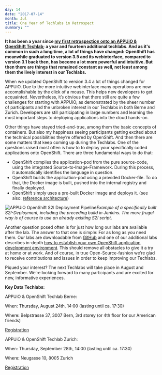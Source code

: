 ```yaml
---
day: 14
date: "2017-07-14"
month: Jul
title: One Year of Techlabs in Retrospect
summary: ""
---
```

**It has been a year since [my first retrospection onto an APPUiO & OpenShift Techlab](https://www.puzzle.ch/blog/articles/2016/07/18/rueckblick-auf-das-openshift-tech-lab-in-zuerich); a year and fourteen additional techlabs. And as it's common in such a long time, a lot of things have changed: OpenShift has meanwhile graduated to version 3.5 and its webinterface, compared to version 3.1 back then, has become a lot more powerful and intuitive. But then there are things that remained constant as well, not least among them the lively interest in our Techlabs.**

When we updated OpenShift to version 3.4 a lot of things changed for APPUiO. Due to the more intuitive webinterface many operations are now accomplishable by the click of a mouse. This helps new developers to get acquainted. Nevertheless, it’s obvious that there still are quite a few challenges for starting with APPUiO, as demonstrated by the sheer number of participants and the unbroken interest in our Techlabs in both Berne and Zurich. Developers are still participating in large numbers and learning the most important steps to deploying applications into the cloud hands-on.

Other things have stayed tried-and-true, among them the basic concepts of containers. But also my happiness seeing participants getting excited about the technical possibilities they’re offered by OpenShift. And then there are some matters that keep coming up during the Techlabs. One of the questions raised most often is how to to deploy your specifically coded applications onto OpenShift. There are three fundamental ways to do that:




* OpenShift compiles the application-pod from the pure source-code, using the integrated Source-to-Image-Framework. During this process, it automatically identifies the language in question.
* OpenShift builds the application-pod using a provided Docker-file. To do that, the Docker image is built, pushed into the internal registry and finally deployed.
* OpenShift simply uses a pre-built Docker image and deploys it. (see also: [reference architecture](https://access.redhat.com/articles/2897391))




![APPUiO OpenShift S2I Deployment Pipeline](/images/Blog-Cover-Openshift-03-980x654.png)_Example of a specifically built S2I-Deployment, including the preceding build in Jenkins. The more frugal way is of course to use an already existing S2I script._

Another question posed often is for just how long our labs are available after the lab. The answer to that one is simple: For as long as you need them. Our labs are downloadable from [GitHub](https://github.com/appuio/techlab/) and one of our additional labs describes in-depth [how to establish your own OpenShift application development environment](https://github.com/appuio/techlab/blob/lab-3.4/additional-labs/development_environment.md). This should remove all obstacles to give it a try at home or at work. And of course, in true Open-Source-fashion we’re glad to receive contributions and issues in order to keep improving our Techlabs.

Piqued your interest? The next Techlabs will take place in August and September. We’re looking forward to many participants and are excited for new, informative experiences.

**Key Data Techlabs:**

APPUiO & OpenShift Techlab Berne:


 When: Thursday, August 24th, 14:00 (lasting until ca. 17:30)


 Where: Belpstrasse 37, 3007 Bern, 3rd storey (or 4th floor for our American friends)


[Registration](https://app.hatchbuck.com/OnlineForm/71621425243)




 APPUiO & OpenShift Techlab Zurich:


 When: Thursday, September 28th, 14:00 (lasting until ca. 17:30)


 Where: Neugasse 10, 8005 Zurich


[Registration](https://app.hatchbuck.com/OnlineForm/71621425242)


